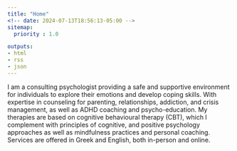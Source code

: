 ```yaml
---
title: "Home"
<!-- date: 2024-07-13T18:56:13-05:00 -->
sitemap:
  priority : 1.0

outputs:
- html
- rss
- json
---
```

I am a consulting psychologist providing a safe and supportive environment for individuals to explore their emotions and develop coping skills. With expertise in counseling for parenting, relationships, addiction, and crisis management, as well as ADHD coaching and psycho-education. My therapies are based on cognitive behavioural therapy (CBT), which I complement with principles of cognitive, and positive psychology approaches as well as mindfulness practices and personal coaching. Services are offered in Greek and English, both in-person and online.
